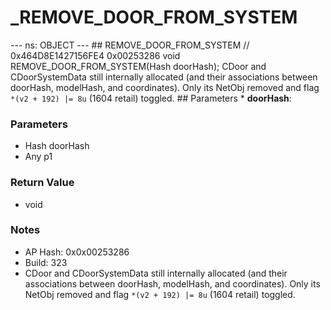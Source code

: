 # _REMOVE_DOOR_FROM_SYSTEM

--- ns: OBJECT --- ## REMOVE_DOOR_FROM_SYSTEM  // 0x464D8E1427156FE4 0x00253286 void REMOVE_DOOR_FROM_SYSTEM(Hash doorHash);  CDoor and CDoorSystemData still internally allocated (and their associations between doorHash, modelHash, and coordinates).  Only its NetObj removed and flag ``*(v2 + 192) |= 8u`` (1604 retail) toggled.  ## Parameters * **doorHash**:

### Parameters
* Hash doorHash
* Any p1

### Return Value
* void

### Notes
* AP Hash: 0x0x00253286
* Build: 323
* CDoor and CDoorSystemData still internally allocated (and their associations between doorHash, modelHash, and coordinates).
Only its NetObj removed and flag ``*(v2 + 192) |= 8u`` (1604 retail) toggled.

